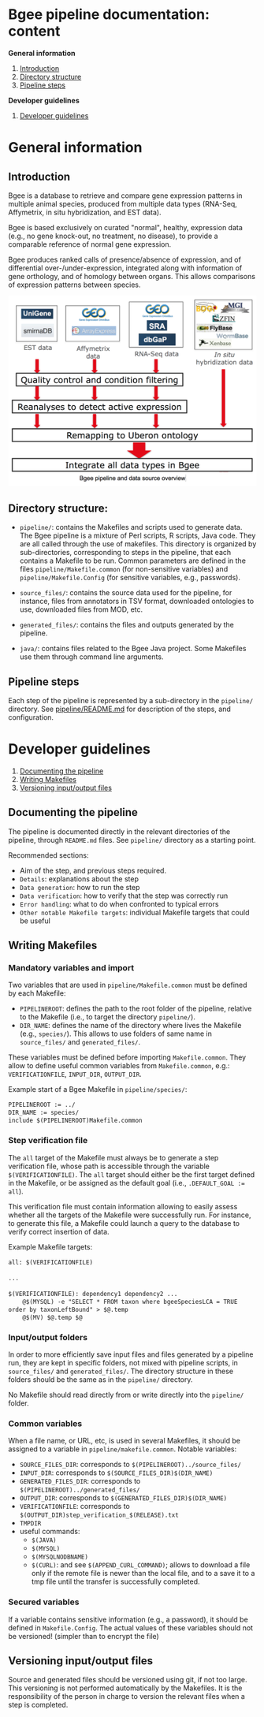 # Bgee pipeline documentation: content

**General information**

1. [Introduction](#introduction)
2. [Directory structure](#directory-structure)
3. [Pipeline steps](#pipeline-steps)

**Developer guidelines**

1. [Developer guidelines](#developer-guidelines)

# General information

## Introduction

Bgee is a database to retrieve and compare gene expression patterns in multiple animal species, 
produced from multiple data types (RNA-Seq, Affymetrix, in situ hybridization, and EST data).

Bgee is based exclusively on curated "normal", healthy, expression data (e.g., no gene knock-out, 
no treatment, no disease), to provide a comparable reference of normal gene expression.

Bgee produces ranked calls of presence/absence of expression, and of differential over-/under-expression, 
integrated along with information of gene orthology, and of homology between organs. 
This allows comparisons of expression patterns between species.

![Bgee pipeline overview](doc/img/pipeline_overview.png)

## Directory structure:

* `pipeline/`: contains the Makefiles and scripts used to generate data.
The Bgee pipeline is a mixture of Perl scripts, R scripts, Java code.
They are all called through the use of makefiles.
This directory is organized by sub-directories, corresponding to steps in the pipeline,
that each contains a Makefile to be run. Common parameters are defined
in the files `pipeline/Makefile.common` (for non-sensitive variables)
and `pipeline/Makefile.Config` (for sensitive variables, e.g., passwords).

* `source_files/`: contains the source data used for the pipeline, for instance, files from annotators
in TSV format, downloaded ontologies to use, downloaded files from MOD, etc.

* `generated_files/`: contains the files and outputs generated by the pipeline.

* `java/`: contains files related to the Bgee Java project. Some Makefiles use them through 
command line arguments.

## Pipeline steps

Each step of the pipeline is represented by a sub-directory in the `pipeline/` directory. 
See [pipeline/README.md](pipeline/README.md) for description of the steps, and configuration.

# Developer guidelines

1. [Documenting the pipeline](#documenting-the-pipeline)
2. [Writing Makefiles](#writing-makefiles)
3. [Versioning input/output files](#versioning-input-output-files)

## Documenting the pipeline

The pipeline is documented directly in the relevant directories of the pipeline,
through `README.md` files. See `pipeline/` directory as a starting point.

Recommended sections:

* Aim of the step, and previous steps required.
* `Details`: explanations about the step
* `Data generation`: how to run the step
* `Data verification`: how to verify that the step was correctly run
* `Error handling`: what to do when confronted to typical errors
* `Other notable Makefile targets`: individual Makefile targets that could be useful

## Writing Makefiles

### Mandatory variables and import

Two variables that are used in `pipeline/Makefile.common` must be defined by each Makefile:

* `PIPELINEROOT`: defines the path to the root folder of the pipeline, relative to the Makefile
(i.e., to target the directory `pipeline/`).
* `DIR_NAME`: defines the name of the directory where lives the Makefile (e.g., `species/`).
This allows to use folders of same name in `source_files/` and `generated_files/`.

These variables must be defined before importing `Makefile.common`. They allow
to define useful common variables from `Makefile.common`, e.g.: `VERIFICATIONFILE`,
`INPUT_DIR`, `OUTPUT_DIR`.

Example start of a Bgee Makefile in `pipeline/species/`:

    PIPELINEROOT := ../
    DIR_NAME := species/
    include $(PIPELINEROOT)Makefile.common

### Step verification file

The `all` target of the Makefile must always be to generate a step verification file,
whose path is accessible through the variable `$(VERIFICATIONFILE)`. The `all` target
should either be the first target defined in the Makefile, or be assigned as the default goal
(i.e., `.DEFAULT_GOAL := all`).

This verification file must contain information allowing to easily assess
whether all the targets of the Makefile were successfully run. For instance,
to generate this file, a Makefile could launch a query to the database to verify
correct insertion of data.

Example Makefile targets:

    all: $(VERIFICATIONFILE)
    
    ...
    
    $(VERIFICATIONFILE): dependency1 dependency2 ...
        @$(MYSQL) -e "SELECT * FROM taxon where bgeeSpeciesLCA = TRUE order by taxonLeftBound" > $@.temp
        @$(MV) $@.temp $@

### Input/output folders

In order to more efficiently save input files and files generated by a pipeline run,
they are kept in specific folders, not mixed with pipeline scripts, in `source_files/` and
`generated_files/`. The directory structure in these folders should be the same as
in the `pipeline/` directory.

No Makefile should read directly from or write directly into the `pipeline/` folder.

### Common variables

When a file name, or URL, etc, is used in several Makefiles, it should be assigned to
a variable in `pipeline/makefile.common`. Notable variables:

* `SOURCE_FILES_DIR`: corresponds to `$(PIPELINEROOT)../source_files/`
* `INPUT_DIR`: corresponds to `$(SOURCE_FILES_DIR)$(DIR_NAME)`
* `GENERATED_FILES_DIR`: corresponds to `$(PIPELINEROOT)../generated_files/`
* `OUTPUT_DIR`: corresponds to `$(GENERATED_FILES_DIR)$(DIR_NAME)`
* `VERIFICATIONFILE`: corresponds to `$(OUTPUT_DIR)step_verification_$(RELEASE).txt`
* `TMPDIR`
* useful commands:
  * `$(JAVA)`
  * `$(MYSQL)`
  * `$(MYSQLNODBNAME)`
  * `$(CURL)`: and see `$(APPEND_CURL_COMMAND)`; allows to download a file only if the remote
  file is newer than the local file, and to a save it to a tmp file until the transfer
  is successfully completed.

### Secured variables

If a variable contains sensitive information (e.g., a password), it should be defined in
`Makefile.Config`. The actual values of these variables should not be versioned! (simpler
than to encrypt the file)

## Versioning input/output files

Source and generated files should be versioned using git, if not too large.
This versioning is not performed automatically by the Makefiles. It is the responsibility
of the person in charge to version the relevant files when a step is completed.
